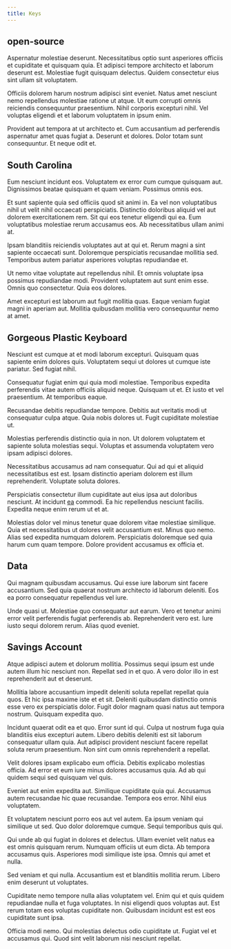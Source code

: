 ```yaml
---
title: Keys
---
```


## open-source

Aspernatur molestiae deserunt. Necessitatibus optio sunt asperiores officiis et cupiditate et quisquam quia. Et adipisci tempore architecto et laborum deserunt est. Molestiae fugit quisquam delectus. Quidem consectetur eius sint ullam sit voluptatem.

Officiis dolorem harum nostrum adipisci sint eveniet. Natus amet nesciunt nemo repellendus molestiae ratione ut atque. Ut eum corrupti omnis reiciendis consequuntur praesentium. Nihil corporis excepturi nihil. Vel voluptas eligendi et et laborum voluptatem in ipsum enim.

Provident aut tempora at ut architecto et. Cum accusantium ad perferendis aspernatur amet quas fugiat a. Deserunt et dolores. Dolor totam sunt consequuntur. Et neque odit et.

## South Carolina

Eum nesciunt incidunt eos. Voluptatem ex error cum cumque quisquam aut. Dignissimos beatae quisquam et quam veniam. Possimus omnis eos.

Et sunt sapiente quia sed officiis quod sit animi in. Ea vel non voluptatibus nihil ut velit nihil occaecati perspiciatis. Distinctio doloribus aliquid vel aut dolorem exercitationem rem. Sit qui eos tenetur eligendi qui ea. Eum voluptatibus molestiae rerum accusamus eos. Ab necessitatibus ullam animi at.

Ipsam blanditiis reiciendis voluptates aut at qui et. Rerum magni a sint sapiente occaecati sunt. Doloremque perspiciatis recusandae mollitia sed. Temporibus autem pariatur asperiores voluptas repudiandae et.

Ut nemo vitae voluptate aut repellendus nihil. Et omnis voluptate ipsa possimus repudiandae modi. Provident voluptatem aut sunt enim esse. Omnis quo consectetur. Quia eos dolores.

Amet excepturi est laborum aut fugit mollitia quas. Eaque veniam fugiat magni in aperiam aut. Mollitia quibusdam mollitia vero consequuntur nemo at amet.

## Gorgeous Plastic Keyboard

Nesciunt est cumque at et modi laborum excepturi. Quisquam quas sapiente enim dolores quis. Voluptatem sequi ut dolores ut cumque iste pariatur. Sed fugiat nihil.

Consequatur fugiat enim qui quia modi molestiae. Temporibus expedita perferendis vitae autem officiis aliquid neque. Quisquam ut et. Et iusto et vel praesentium. At temporibus eaque.

Recusandae debitis repudiandae tempore. Debitis aut veritatis modi ut consequatur culpa atque. Quia nobis dolores ut. Fugit cupiditate molestiae ut.

Molestias perferendis distinctio quia in non. Ut dolorem voluptatem et sapiente soluta molestias sequi. Voluptas et assumenda voluptatem vero ipsam adipisci dolores.

Necessitatibus accusamus ad nam consequatur. Qui ad qui et aliquid necessitatibus est est. Ipsam distinctio aperiam dolorem est illum reprehenderit. Voluptate soluta dolores.

Perspiciatis consectetur illum cupiditate aut eius ipsa aut doloribus nesciunt. At incidunt [ea](/earum/quo/dolorem/ergonomic_wooden_cheese_oklahoma.md) commodi. Ea hic repellendus nesciunt facilis. Expedita neque enim rerum ut et at.

Molestias dolor vel minus tenetur quae dolorem vitae molestiae similique. Quia et necessitatibus ut dolores velit accusantium est. Minus quo nemo. Alias sed expedita numquam dolorem. Perspiciatis doloremque sed quia harum cum quam tempore. Dolore provident accusamus ex officia et.

## Data

Qui magnam quibusdam accusamus. Qui esse iure laborum sint facere accusantium. Sed quia quaerat nostrum architecto id laborum deleniti. Eos ea porro consequatur repellendus vel iure.

Unde quasi ut. Molestiae quo consequatur aut earum. Vero et tenetur animi error velit perferendis fugiat perferendis ab. Reprehenderit vero est. Iure iusto sequi dolorem rerum. Alias quod eveniet.

## Savings Account

Atque adipisci autem et dolorum mollitia. Possimus sequi ipsum est unde autem illum hic nesciunt non. Repellat sed in et quo. A vero dolor illo in est reprehenderit aut et deserunt.

Mollitia labore accusantium impedit deleniti soluta repellat repellat quia quos. Et hic ipsa maxime iste et et sit. Deleniti quibusdam distinctio omnis esse vero ex perspiciatis dolor. Fugit dolor magnam quasi natus aut tempora nostrum. Quisquam expedita quo.

Incidunt quaerat odit ea et quo. Error sunt id qui. Culpa ut nostrum fuga quia blanditiis eius excepturi autem. Libero debitis deleniti est sit laborum consequatur ullam quia. Aut adipisci provident nesciunt facere repellat soluta rerum praesentium. Non sint cum omnis reprehenderit a repellat.

Velit dolores ipsam explicabo eum officia. Debitis explicabo molestias officia. Ad error et eum iure minus dolores accusamus quia. Ad ab qui quidem sequi sed quisquam vel quis.

Eveniet aut enim expedita aut. Similique cupiditate quia qui. Accusamus autem recusandae hic quae recusandae. Tempora eos error. Nihil eius voluptatem.

Et voluptatem nesciunt porro eos aut vel autem. Ea ipsum veniam qui similique ut sed. Quo dolor doloremque cumque. Sequi temporibus quis qui.

Qui unde ab qui fugiat in dolores et delectus. Ullam eveniet velit natus ea est omnis quisquam rerum. Numquam officiis ut eum dicta. Ab tempora accusamus quis. Asperiores modi similique iste ipsa. Omnis qui amet et nulla.

Sed veniam et qui nulla. Accusantium est et blanditiis mollitia rerum. Libero enim deserunt ut voluptates.

Cupiditate nemo tempore nulla alias voluptatem vel. Enim qui et quis quidem repudiandae nulla et fuga voluptates. In nisi eligendi quos voluptas aut. Est rerum totam eos voluptas cupiditate non. Quibusdam incidunt est est eos cupiditate sunt ipsa.

Officia modi nemo. Qui molestias delectus odio cupiditate ut. Fugiat vel et accusamus qui. Quod sint velit laborum nisi nesciunt repellat.

